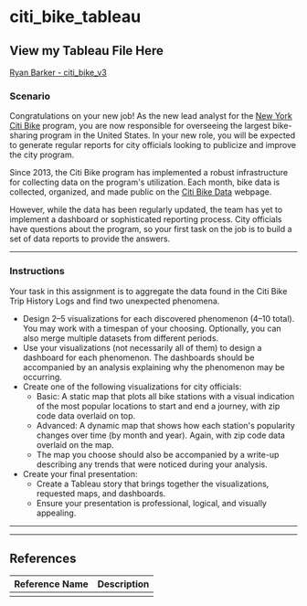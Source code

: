 # citi_bike_tableau

## View my Tableau File Here

[Ryan Barker - citi_bike_v3](https://public.tableau.com/views/citi_bike_v3/CitiBike_Analysis?:language=en-US&publish=yes&:display_count=n&:origin=viz_share_link)

### Scenario

Congratulations on your new job! As the new lead analyst for the [New York Citi Bike](https://en.wikipedia.org/wiki/Citi_Bike) program, you are now responsible for overseeing the largest bike-sharing program in the United States. In your new role, you will be expected to generate regular reports for city officials looking to publicize and improve the city program.

Since 2013, the Citi Bike program has implemented a robust infrastructure for collecting data on the program's utilization. Each month, bike data is collected, organized, and made public on the [Citi Bike Data](https://www.citibikenyc.com/system-data) webpage.

However, while the data has been regularly updated, the team has yet to implement a dashboard or sophisticated reporting process. City officials have questions about the program, so your first task on the job is to build a set of data reports to provide the answers.

------

### Instructions

Your task in this assignment is to aggregate the data found in the Citi Bike Trip History Logs and find two unexpected phenomena.

- Design 2–5 visualizations for each discovered phenomenon (4–10 total). You may work with a timespan of your choosing. Optionally, you can also merge multiple datasets from different periods.
- Use your visualizations (not necessarily all of them) to design a dashboard for each phenomenon. The dashboards should be accompanied by an analysis explaining why the phenomenon may be occurring.
- Create one of the following visualizations for city officials:
    - Basic: A static map that plots all bike stations with a visual indication of the most popular locations to start and end a journey, with zip code data overlaid on top.
    - Advanced: A dynamic map that shows how each station's popularity changes over time (by month and year). Again, with zip code data overlaid on the map.
    - The map you choose should also be accompanied by a write-up describing any trends that were noticed during your analysis.
- Create your final presentation:
    - Create a Tableau story that brings together the visualizations, requested maps, and dashboards.
    - Ensure your presentation is professional, logical, and visually appealing.

------



--------

## References

| Reference Name | Description |
|----------------|-------------|
| | |